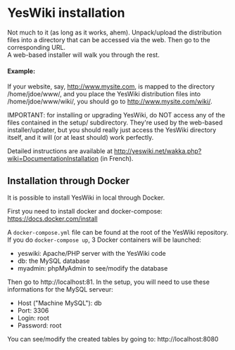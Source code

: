 # YesWiki installation
Not much to it (as long as it works, ahem). Unpack/upload the distribution files
into a directory that can be accessed via the web. Then go to the corresponding URL.  
A web-based installer will walk you through the rest.

#### Example:
If your website, say, http://www.mysite.com, is mapped to the directory /home/jdoe/www/,
and you place the YesWiki distribution files into /home/jdoe/www/wiki/, you should go to
http://www.mysite.com/wiki/.  

IMPORTANT: for installing or upgrading YesWiki, do NOT access any of the files contained
in the setup/ subdirectory. They're used by the web-based installer/updater, but you
should really just access the YesWiki directory itself, and it will (or at least should)
work perfectly.

Detailed instructions are available at http://yeswiki.net/wakka.php?wiki=DocumentationInstallation (in French).

## Installation through Docker

It is possible to install YesWiki in local through Docker.

First you need to install docker and docker-compose: https://docs.docker.com/install

A `docker-compose.yml` file can be found at the root of the YesWiki repository.
If you do `docker-compose up`, 3 Docker containers will be launched:

- yeswiki: Apache/PHP server with the YesWiki code
- db: the MySQL database
- myadmin: phpMyAdmin to see/modify the database

Then go to http://localhost:81. In the setup, you will need to use these informations for the MySQL serveur:

- Host ("Machine MySQL"): db
- Port: 3306
- Login: root
- Password: root

You can see/modify the created tables by going to: http://localhost:8080
